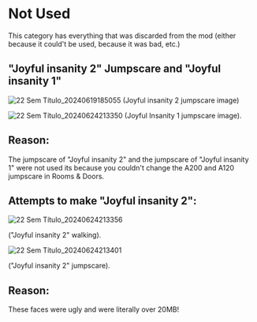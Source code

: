 # Not Used
This category has everything that was discarded from the mod (either because it could't be used, because it was bad, etc.)

## "Joyful insanity 2" Jumpscare and "Joyful insanity 1"
![22 Sem Título_20240619185055](https://github.com/Redstel/Lunar-rooms-wiki/assets/168801295/2b6c0370-f1f3-45cc-abf4-61b86dcd0330)
(Joyful insanity 2 jumpscare image)

![22 Sem Título_20240624213350](https://github.com/Redstel/Lunar-rooms-wiki/assets/168801295/258e265f-a077-4666-ac5c-e69d8e8a602a)
(Joyful Insanity 1 jumpscare image).


## Reason:
The jumpscare of "Joyful insanity 2" and the jumpscare of "Joyful insanity 1" were not used its because you couldn't change the A200 and A120 jumpscare in Rooms & Doors.

## Attempts to make "Joyful insanity 2":
![22 Sem Título_20240624213356](https://github.com/Redstel/Lunar-rooms-wiki/assets/168801295/b5f8720d-ca40-412b-84f2-e81b671d92aa)

("Joyful insanity 2" walking).

![22 Sem Título_20240624213401](https://github.com/Redstel/Lunar-rooms-wiki/assets/168801295/74fd5a08-6539-4322-8c41-2797a5047c55)

("Joyful insanity 2" jumpscare).

## Reason:
These faces were ugly and were literally over 20MB!

